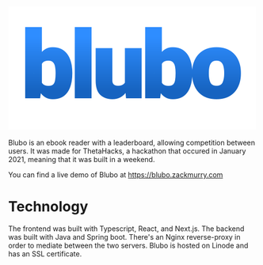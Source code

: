 ![Blubo logo](./logo-blubo.svg)

Blubo is an ebook reader with a leaderboard, allowing competition between users. It was made for ThetaHacks, a hackathon that occured in January 2021, meaning that it was built in a weekend.

You can find a live demo of Blubo at https://blubo.zackmurry.com

# Technology
The frontend was built with Typescript, React, and Next.js. The backend was built with Java and Spring boot.
There's an Nginx reverse-proxy in order to mediate between the two servers. Blubo is hosted on Linode and has an SSL certificate.
